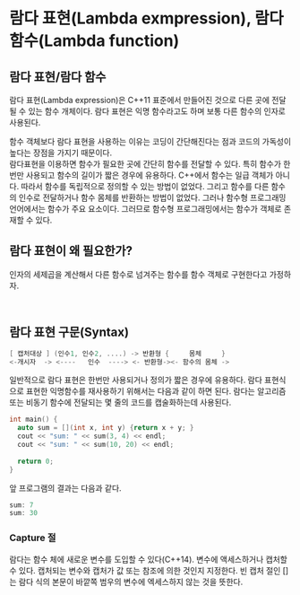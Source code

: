 # 람다 표현(Lambda exmpression), 람다 함수(Lambda function)

## 람다 표현/람다 함수

람다 표현(Lambda expression)은 C++11 표준에서 만들어진 것으로 다른 곳에 전달될 수 있는 함수 개체이다. 람다 표현은 익명 함수라고도 하며 보통 다른 함수의 인자로 사용된다.

함수 객체보다 람다 표현을 사용하는 이유는 코딩이 간단해진다는 점과 코드의 가독성이 높다는 장점을 가지기 때문이다.  
람다표현을 이용하면 함수가 필요한 곳에 간단히 함수를 전달할 수 있다. 특히 함수가 한번만 사용되고 함수의 길이가 짧은 경우에 유용하다.
C++에서 함수는 일급 객체가 아니다. 따라서 함수를 독립적으로 정의할 수 있는 방법이 없었다. 그리고 함수를 다른 함수의 인수로 전달하거나 
함수 몸체를 반환하는 방법이 없었다. 
그러나 함수형 프로그래밍 언어에서는 함수가 주요 요소이다. 그러므로 함수형 프로그래밍에서는 함수가 객체로 존재할 수 있다. 

## 람다 표현이 왜 필요한가?

인자의 세제곱을 계산해서 다른 함수로 넘겨주는 함수를 함수 객체로 구현한다고 가정하자.

```c++



```


## 람다 표현 구문(Syntax)

```c++
[ 캡처대상 ] (인수1, 인수2, ....) -> 반환형 {     몸체     }
<-개시자  -> <----   인수  ----> <- 반환형-><- 함수의 몸체 ->
```


일반적으로 람다 표현은 한번만 사용되거나 정의가 짧은 경우에 유용하다. 람다 표현식으로 표현한 익명함수를 재사용하기 위해서는 다음과 같이 
하면 된다.
람다는 알고리즘 또는 비동기 함수에 전달되는 몇 줄의 코드를 캡술화하는데 사용된다. 

```c++
int main() {
  auto sum = [](int x, int y) {return x + y; }
  cout << "sum: " << sum(3, 4) << endl;
  cout << "sum: " << sum(10, 20) << endl;
  
  return 0;
}
```

앞 프로그램의 결과는 다음과 같다.
```c++
sum: 7
sum: 30
```

### Capture 절

람다는 함수 체에 새로운 변수를 도입할 수 있다(C++14). 변수에 액세스하거나 캡처할 수 있다. 캡처되는 변수와 캡처가 값 또는 참조에 의한 것인지 지정한다. 
빈 캡처 절인 []는 람다 식의 본문이 바깥쪽 범우의 변수에 엑세스하지 않는 것을 뜻한다. 


